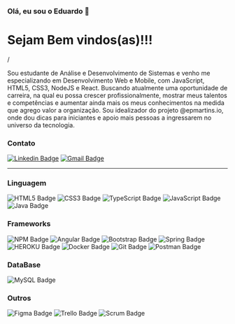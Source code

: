 ### Olá, eu sou o Eduardo 👋

# Sejam Bem vindos(as)!!!



/<!--<img align="right" alt="GIF" src="https://imgur.com/XwcZU9t.gif" width="350" height="300" /-->




<p> Sou estudante de Análise e Desenvolvimento de Sistemas e venho me especializando em Desenvolvimento Web e Mobile, com JavaScript, HTML5, CSS3, NodeJS e React. Buscando atualmente uma oportunidade de carreira, na qual eu possa crescer profissionalmente, mostrar meus talentos e competências e aumentar ainda mais os meus conhecimentos na medida que agrego valor a organização. Sou idealizador do projeto @epmartins.io, onde dou dicas para iniciantes e apoio mais pessoas a ingressarem no universo da tecnologia. </p>

### Contato

[![Linkedin Badge](https://img.shields.io/badge/-LinkedIn-blue?style=flat-square&logo=Linkedin&logoColor=white&link=link_do_seu_perfil_no_linkedin)](https://www.linkedin.com/in/eduardopiresmartins/)
[![Gmail Badge](https://img.shields.io/badge/-Gmail-c14438?style=flat-square&logo=Gmail&logoColor=white&link=mailto:seu_email)](eduardopirescontato@gmail.com)



---



### Linguagem



![HTML5 Badge](https://img.shields.io/badge/HTML5-E34F26?style=for-the-badge&logo=html5&logoColor=white)
![CSS3 Badge](https://img.shields.io/badge/CSS3-1572B6?style=for-the-badge&logo=css3&logoColor=white)
![TypeScript Badge](https://img.shields.io/badge/TypeScript-007ACC?style=for-the-badge&logo=typescript&logoColor=white)
![JavaScript Badge](https://img.shields.io/badge/JavaScript-323330?style=for-the-badge&logo=javascript&logoColor=F7DF1E)
![Java Badge](https://img.shields.io/badge/Java-ED8B00?style=for-the-badge&logo=java&logoColor=white)



### Frameworks



![NPM Badge](https://img.shields.io/badge/npm-CB3837?style=for-the-badge&logo=npm&logoColor=white)
![Angular Badge](https://img.shields.io/badge/Angular-DD0031?style=for-the-badge&logo=angular&logoColor=white)
![Bootstrap Badge](https://img.shields.io/badge/Bootstrap-563D7C?style=for-the-badge&logo=bootstrap&logoColor=white)
![Spring Badge](https://img.shields.io/badge/Spring-6DB33F?style=for-the-badge&logo=spring&logoColor=white)
![HEROKU Badge](https://img.shields.io/badge/Heroku-430098?style=for-the-badge&logo=heroku&logoColor=white)
![Docker Badge](https://img.shields.io/badge/Docker-2CA5E0?style=for-the-badge&logo=docker&logoColor=white)
![Git Badge](https://img.shields.io/badge/Git-F05032?style=for-the-badge&logo=git&logoColor=white)
![Postman Badge](https://img.shields.io/badge/Postman-FF6C37?style=for-the-badge&logo=Postman&logoColor=white)

### DataBase

![MySQL Badge](https://img.shields.io/badge/MySQL-00000F?style=for-the-badge&logo=mysql&logoColor=white)

### Outros

![Figma Badge](https://img.shields.io/badge/Figma-F24E1E?style=for-the-badge&logo=figma&logoColor=white)
![Trello Badge](https://img.shields.io/badge/Trello-blue?style=for-the-badge&logo=trello&logoColor=white)
![Scrum Badge](https://img.shields.io/badge/Scrum-00000F?style=for-the-badge&logo=scrum&logoColor=white)

